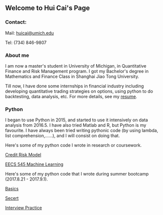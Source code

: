 ## Welcome to Hui Cai's Page

### Contact:
Mail: huicai@umich.edu

Tel: (734) 846-9807

### About me
I am now a master's student in University of Michigan, in Quantitative Finance and Risk Management program. I got my Bachelor's degree in Mathematics and Finance Class in Shanghai Jiao Tong University.

Till now, I have done some internships in financial industry including developing quantitative trading strategies on options, using python to do backtesting, data analysis, etc. For more details, see my [resume](https://rawgit.com/huicaikrz/HuiCai-Resume/master/Hui%20Cai%20-%20Resume.pdf).

### Python
I began to use Python in 2015, and started to use it intensively on data analysis from 2016.5. I have also tried Matlab and R, but Python is my favourite. I have always been tried writing pythonic code (by using lambda, list comprehension,……), and I will consist on doing that.

Here's some of my python code I wrote in research or coursework.

[Credit Risk Model](https://github.com/huicaikrz/Credit-Risk-Model)

[EECS 545 Machine Learning](https://github.com/huicaikrz/EECS-545-Machine-Learning)

Here's some of my python code that I wrote during summer bootcamp (2017.8.21 - 2017.9.1).

[Basics](https://github.com/huicaikrz/Quant-python/blob/master/python-basics-notebook.ipynb)

[Secert](https://github.com/huicaikrz/Quant-python/blob/master/python-secret-notebook.ipynb)

[Interview Practice](https://github.com/huicaikrz/Quant-python/blob/master/python-interview-notebook.ipynb)
